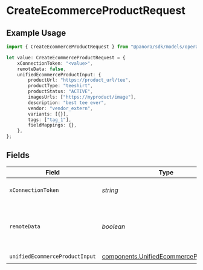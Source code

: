 # CreateEcommerceProductRequest

## Example Usage

```typescript
import { CreateEcommerceProductRequest } from "@panora/sdk/models/operations";

let value: CreateEcommerceProductRequest = {
    xConnectionToken: "<value>",
    remoteData: false,
    unifiedEcommerceProductInput: {
        productUrl: "https://product_url/tee",
        productType: "teeshirt",
        productStatus: "ACTIVE",
        imagesUrls: ["https://myproduct/image"],
        description: "best tee ever",
        vendor: "vendor_extern",
        variants: [{}],
        tags: ["tag_1"],
        fieldMappings: {},
    },
};
```

## Fields

| Field                                                                                              | Type                                                                                               | Required                                                                                           | Description                                                                                        | Example                                                                                            |
| -------------------------------------------------------------------------------------------------- | -------------------------------------------------------------------------------------------------- | -------------------------------------------------------------------------------------------------- | -------------------------------------------------------------------------------------------------- | -------------------------------------------------------------------------------------------------- |
| `xConnectionToken`                                                                                 | *string*                                                                                           | :heavy_check_mark:                                                                                 | The connection token                                                                               |                                                                                                    |
| `remoteData`                                                                                       | *boolean*                                                                                          | :heavy_minus_sign:                                                                                 | Set to true to include data from the original Accounting software.                                 | false                                                                                              |
| `unifiedEcommerceProductInput`                                                                     | [components.UnifiedEcommerceProductInput](../../models/components/unifiedecommerceproductinput.md) | :heavy_check_mark:                                                                                 | N/A                                                                                                |                                                                                                    |